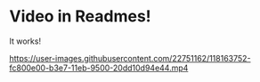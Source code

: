 # Video in Readmes!


It works!

https://user-images.githubusercontent.com/22751162/118163752-fc800e00-b3e7-11eb-9500-20dd10d94e44.mp4



